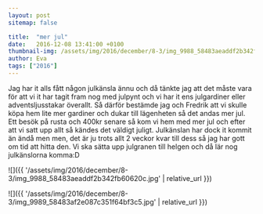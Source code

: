 ```yaml
---
layout: post
sitemap: false

title:  "mer jul"
date:   2016-12-08 13:41:00 +0100
thumbnail-img: /assets/img/2016/december/8-3/img_9988_58483aeaddf2b342fb60620c.jpg
author: Eva
tags: ["2016"]
---
```


Jag har it alls fått någon julkänsla ännu och då tänkte jag att det måste vara för att vi it har tagit fram nog med julpynt och vi har it ens julgardiner eller adventsljusstakar överallt. Så därför bestämde jag och Fredrik att vi skulle köpa hem lite mer gardiner och dukar till lägenheten så det andas mer jul. Ett besök på rusta och 400kr senare så kom vi hem med mer jul och efter att vi satt upp allt så kändes det väldigt juligt. Julkänslan har dock it kommit än ändå men men, det är ju trots allt 2 veckor kvar till dess så jag har gott om tid att hitta den. Vi ska sätta upp julgranen till helgen och då lär nog julkänslorna komma:D

![]({{ '/assets/img/2016/december/8-3/img_9988_58483aeaddf2b342fb60620c.jpg'  | relative_url }})

![]({{ '/assets/img/2016/december/8-3/img_9989_58483af2e087c351f64bf3c5.jpg'  | relative_url }})

